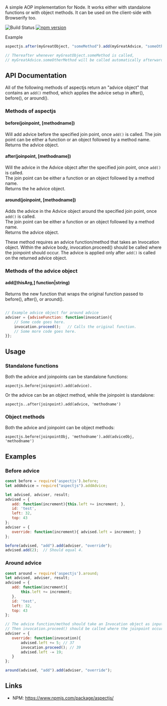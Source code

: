 A simple AOP implementation for Node.  It works either with standalone functions or with object methods.  It can be used
on the client-side with Browserify too.

![Build Status](https://travis-ci.org/pford68/aspectjs.svg?branch=master)
[![npm version](https://badge.fury.io/js/aspectjs.svg)](https://badge.fury.io/js/aspectjs)

Example

```javascript
aspectjs.after(myGreatObject, "someMethod").add(myGreatAdvice, "someOtherMethod");

// Thereafter whenever myGreatObject.someMethod is called, 
// myGreatAdvice.someOtherMethod will be called automatically afterward.
```

## API Documentation
All of the following methods of aspectjs return an "advice object" that contains an `add()` method,
which applies the advice setup in after(), before(), or around().

### Methods of aspectjs

#### before(joinpoint, [methodname])
Will add advice before the specified join point, once `add()` is called.  The join point can be either a function 
or an object followed by a method name.  Returns the advice object.

#### after(joinpoint, [methodname])
Will the advice in the Advice object after the specified join point, once `add()` is called.  
The join point can be either a function or an object followed by a method name.  
Returns the he advice object.


#### around(joinpoint, [methodname])
Adds the advice in the Advice object around the specified join point,  once `add()` is called.  
The join point can be either a function or an object followed by a method name.  
Returns the advice object.

These method requires an advice function/method that takes an Invocation object.  Within the advice body,
invocation.proceed() should be called where the joinpoint should occur.  The advice is 
applied only after `add()` is called on the returned advice object.


### Methods of the advice object
#### add([thisArg,] function|string)
Returns the new function that wraps the original function passed to before(), after(), or around().



```javascript

// Example advice object for around advice
adviser = {adviseFunction: function(invocation){
    // Some code goes here.
    invocation.proceed();   // Calls the original function.
    // Some more code goes here.
}};

```


## Usage
### Standalone functions
Both the advice and joinpoints can be standalone functions:  

``aspectjs.before(joinpoint).add(advice).``

Or the advice can be an object method, while the joinpoint is standalone: 

``aspectjs..after(joinpoint).add(advice, 'methodname')``

### Object methods
Both the advice and joinpoint can be object methods: 

``aspectjs.before(joinpointObj, 'methodname').add(adviceObj, 'methodname')``


## Examples

### Before advice
``` javascript
const before = require('aspectjs').before;
let addAdvice = require("aspectjs").addAdvice;

let advised, adviser, result;
advised = {
   add: function(increment){this.left += increment; }, 
   id: 'test', 
   left: 32, 
   top: 43
};
adviser = {
   override: function(increment){ advised.left = increment; }
};

before(advised, "add").add(adviser, "override");
advised.add(2);  // Should equal 4.        
```

### Around advice
```javascript
const around = require('aspectjs').around;
let advised, adviser, result;
advised = {
   add: function(increment){
       this.left += increment; 
   }, 
   id: 'test', 
   left: 32, 
   top: 43
};

// The advice function/method should take an Invocation object as input.
// Then invocation.proceed() should be called where the joinpoint occurs.
adviser = {
   override: function(invocation){
       advised.left += 5; // 37
       invocation.proceed(); // 39
       advised.left -= 19;
   }
};

around(advised, "add").add(adviser, "override");

```

## Links
* NPM:  https://www.npmjs.com/package/aspectjs/

